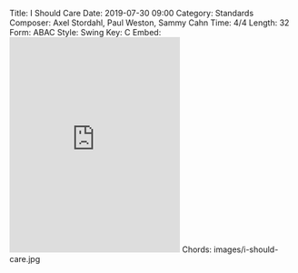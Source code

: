 Title: I Should Care
Date: 2019-07-30 09:00
Category: Standards
Composer: Axel Stordahl, Paul Weston, Sammy Cahn
Time: 4/4
Length: 32
Form: ABAC
Style: Swing
Key: C
Embed: <iframe src="https://open.spotify.com/embed/playlist/1mVEiwDKSwLp6r7iFSfFhp" width="300" height="380" frameborder="0" allowtransparency="true" allow="encrypted-media"></iframe>
Chords: images/i-should-care.jpg
